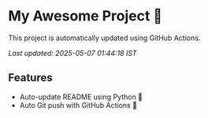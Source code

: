 # My Awesome Project 🚀

This project is automatically updated using GitHub Actions.

_Last updated: 2025-05-07 01:44:18 IST_

## Features
- Auto-update README using Python 🐍
- Auto Git push with GitHub Actions 🤖
